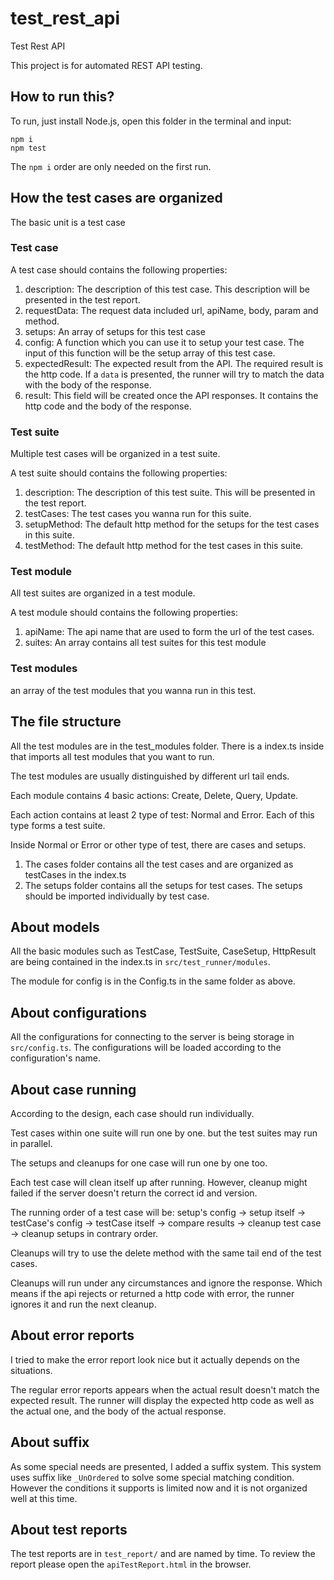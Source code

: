 # test_rest_api
Test Rest API

This project is for automated REST API testing.  

## How to run this?  

To run, just install Node.js, open this folder in the terminal and input:  

```
npm i
npm test
```

The `npm i` order are only needed on the first run.  

## How the test cases are organized  

The basic unit is a test case  

### Test case  

A test case should contains the following properties:  

1. description: The description of this test case. This description will be presented in the test report.  
2. requestData: The request data included url, apiName, body, param and method.
3. setups: An array of setups for this test case
4. config: A function which you can use it to setup your test case. The input of this function will be the setup array of this test case.
5. expectedResult: The expected result from the API. The required result is the http code. If a `data` is presented, the runner will try to match the data with the body of the response.  
6. result: This field will be created once the API responses. It contains the http code and the body of the response.  

### Test suite  

Multiple test cases will be organized in a test suite.  

A test suite should contains the following properties:  

1. description: The description of this test suite. This will be presented in the test report.  
2. testCases: The test cases you wanna run for this suite.  
3. setupMethod: The default http method for the setups for the test cases in this suite.  
4. testMethod: The default http method for the test cases in this suite.  

### Test module  

All test suites are organized in a test module.  

A test module should contains the following properties:  

1. apiName: The api name that are used to form the url of the test cases.  
2. suites: An array contains all test suites for this test module  

### Test modules  

an array of the test modules that you wanna run in this test.  

## The file structure  

All the test modules are in the test_modules folder. There is a index.ts inside that imports all test modules that you want to run.  

The test modules are usually distinguished by different url tail ends.  

Each module contains 4 basic actions: Create, Delete, Query, Update.  

Each action contains at least 2 type of test: Normal and Error. Each of this type forms a test suite.  

Inside Normal or Error or other type of test, there are cases and setups.  

1. The cases folder contains all the test cases and are organized as testCases in the index.ts  
2. The setups folder contains all the setups for test cases. The setups should be imported individually by test case.  

## About models  

All the basic modules such as TestCase, TestSuite, CaseSetup, HttpResult are being contained in the index.ts in `src/test_runner/modules`.  

The module for config is in the Config.ts in the same folder as above.  

## About configurations  

All the configurations for connecting to the server is being storage in `src/config.ts`. The configurations will be loaded according to the configuration's name.  

## About case running  

According to the design, each case should run individually.  

Test cases within one suite will run one by one. but the test suites may run in parallel.  

The setups and cleanups for one case will run one by one too.  

Each test case will clean itself up after running. However, cleanup might failed if the server doesn't return the correct id and version.  

The running order of a test case will be: setup's config -> setup itself -> testCase's config -> testCase itself -> compare results -> cleanup test case -> cleanup setups in contrary order.  

Cleanups will try to use the delete method with the same tail end of the test cases.  

Cleanups will run under any circumstances and ignore the response. Which means if the api rejects or returned a http code with error, the runner ignores it and run the next cleanup.  

## About error reports  

I tried to make the error report look nice but it actually depends on the situations.  

The regular error reports appears when the actual result doesn't match the expected result. The runner will display the expected http code as well as the actual one, and the body of the actual response.  

## About suffix  

As some special needs are presented, I added a suffix system. This system uses suffix like `_UnOrdered` to solve some special matching condition. However the conditions it supports is limited now and it is not organized well at this time.  

## About test reports  

The test reports are in `test_report/` and are named by time. To review the report please open the `apiTestReport.html` in the browser.  
